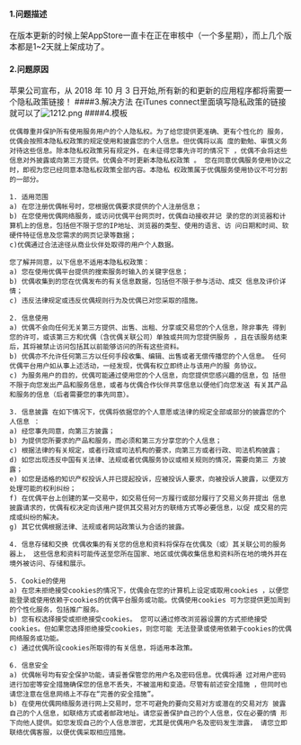 #### 1.问题描述
在版本更新的时候上架AppStore一直卡在正在审核中（一个多星期），而上几个版本都是1~2天就上架成功了。
#### 2.问题原因
苹果公司宣布，从 2018 年 10 月 3 日开始,所有新的和更新的应用程序都将需要一个隐私政策链接！
####3.解决方法
在iTunes connect里面填写隐私政策的链接就可以了![1212.png](https://upload-images.jianshu.io/upload_images/6941348-b3e038dc2287f995.png?imageMogr2/auto-orient/strip%7CimageView2/2/w/1240)
####4.模板
````
优偶尊重并保护所有使用服务用户的个人隐私权。为了给您提供更准确、更有个性化的 服务，优偶会按照本隐私权政策的规定使用和披露您的个人信息。但优偶将以高 度的勤勉、审慎义务对待这些信息。除本隐私权政策另有规定外，在未征得您事先许可的情况下 ，优偶不会将这些信息对外披露或向第三方提供。优偶会不时更新本隐私权政策 。 您在同意优偶服务使用协议之时，即视为您已经同意本隐私权政策全部内容。本隐私 权政策属于优偶服务使用协议不可分割的一部分。

1. 适用范围
a) 在您注册优偶帐号时，您根据优偶要求提供的个人注册信息；
b) 在您使用优偶网络服务，或访问优偶平台网页时，优偶自动接收并记 录的您的浏览器和计算机上的信息，包括但不限于您的IP地址、浏览器的类型、使用的语言、访 问日期和时间、软硬件特征信息及您需求的网页记录等数据；
c)优偶通过合法途径从商业伙伴处取得的用户个人数据。

您了解并同意，以下信息不适用本隐私权政策：
a) 您在使用优偶平台提供的搜索服务时输入的关键字信息；
b) 优偶收集到的您在优偶发布的有关信息数据，包括但不限于参与活动、成交 信息及评价详情；
c) 违反法律规定或违反优偶规则行为及优偶已对您采取的措施。

2. 信息使用
a) 优偶不会向任何无关第三方提供、出售、出租、分享或交易您的个人信息，除非事先 得到您的许可，或该第三方和优偶（含优偶关联公司）单独或共同为您提供服务 ，且在该服务结束后，其将被禁止访问包括其以前能够访问的所有这些资料。
b) 优偶亦不允许任何第三方以任何手段收集、编辑、出售或者无偿传播您的个人信息。 任何优偶平台用户如从事上述活动，一经发现，优偶有权立即终止与该用户的服 务协议。
c) 为服务用户的目的，优偶可能通过使用您的个人信息，向您提供您感兴趣的信息，包 括但不限于向您发出产品和服务信息，或者与优偶合作伙伴共享信息以便他们向您发送 有关其产品和服务的信息（后者需要您的事先同意）。

3. 信息披露 在如下情况下，优偶将依据您的个人意愿或法律的规定全部或部分的披露您的个人信息 ：
a) 经您事先同意，向第三方披露；
b) 为提供您所要求的产品和服务，而必须和第三方分享您的个人信息；
c) 根据法律的有关规定，或者行政或司法机构的要求，向第三方或者行政、司法机构披露；
d) 如您出现违反中国有关法律、法规或者优偶服务协议或相关规则的情况，需要向第三 方披露；
e) 如您是适格的知识产权投诉人并已提起投诉，应被投诉人要求，向被投诉人披露，以便双方 处理可能的权利纠纷；
f) 在优偶平台上创建的某一交易中，如交易任何一方履行或部分履行了交易义务并提出 信息披露请求的，优偶有权决定向该用户提供其交易对方的联络方式等必要信息，以促 成交易的完成或纠纷的解决。
g) 其它优偶根据法律、法规或者网站政策认为合适的披露。

4. 信息存储和交换 优偶收集的有关您的信息和资料将保存在优偶及（或）其关联公司的服务器上， 这些信息和资料可能传送至您所在国家、地区或优偶收集信息和资料所在地的境外并在 境外被访问、存储和展示。

5. Cookie的使用
a) 在您未拒绝接受cookies的情况下，优偶会在您的计算机上设定或取用cookies ，以便您能登录或使用依赖于cookies的优偶平台服务或功能。优偶使用cookies 可为您提供更加周到的个性化服务，包括推广服务。
b) 您有权选择接受或拒绝接受cookies。 您可以通过修改浏览器设置的方式拒绝接受cookies。但如果您选择拒绝接受cookies，则您可能 无法登录或使用依赖于cookies的优偶网络服务或功能。
c) 通过优偶所设cookies所取得的有关信息，将适用本政策。

6. 信息安全
a) 优偶帐号均有安全保护功能，请妥善保管您的用户名及密码信息。优偶将通 过对用户密码进行加密等安全措施确保您的信息不丢失，不被滥用和变造。尽管有前述安全措施 ，但同时也请您注意在信息网络上不存在“完善的安全措施”。
b) 在使用优偶网络服务进行网上交易时，您不可避免的要向交易对方或潜在的交易对方 披露自己的个人信息，如联络方式或者邮政地址。请您妥善保护自己的个人信息，仅在必要的情 形下向他人提供。如您发现自己的个人信息泄密，尤其是优偶用户名及密码发生泄露， 请您立即联络优偶客服，以便优偶采取相应措施。
````
